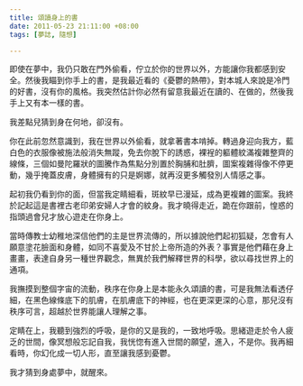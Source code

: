 ```yaml
---
title: 頌讀身上的書
date: 2011-05-23 21:11:00 +08:00
tags: [夢誌, 隨想]

---
```


即使在夢中，我仍只敢在門外偷看，佇立於你的世界以外，方能讓你我都感到安全。然後我瞄到你手上的書，是我最近看的《憂鬱的熱帶》，對本城人來說是冷門的好書，沒有你的風格。我突然估計你必然有留意我最近在讀的、在做的，然後我手上又有本一樣的書。  
  
我差點兒猜到身在何地，卻沒有。  
  
你在此前忽然意識到，我在世界以外偷看，就拿著書本啃掉。轉過身迎向我方，藍白色的衣服像被施法般消失無蹤，免去你脫下的誘惑，裸裎的軀體紋滿複雜整齊的線條，三個如曼陀羅狀的圖騰作為焦點分別置於胸脯和肚臍，圖案複雜得像不停更動，幾乎掩蓋皮膚，身體擁有的只是婀娜，就再沒更多觸發別人情感之事。  
  
起初我仍看到你的面，但當我定睛細看，斑紋早已漫延，成為更複雜的圖案。我終於記起這是書裡古老印弟安婦人才會的紋身。我才曉得走近，跪在你跟前，惶惑的指頭過會兒才放心遊走在你身上。  
  
當時傳教士幼稚地深信他們的主是世界流傳的，所以據說他們起初狐疑，怎會有人願意塗花臉面和身體，如同不喜愛及不甘於上帝所造的外表？事實是他們藉在身上畫畫，表達自身另一種世界觀念，無異於我們解釋世界的科學，欲以尋找世界上的通項。  
  
我撫摸到整個字宙的流動，秩序在你身上是本能永久頌讀的書，可是我無法看透仔細，在黑色線條底下的肌膚，在肌膚底下的神經，也在更深更深的心意，那兒沒有秩序可言，超越於世界能讓人理解之事。  
  
定睛在上，我聽到強烈的呼吸，是你的又是我的，一致地呼吸。思緒遊走於令人疲乏的世間，像冥想般忘記自我，我恍惚有進入世間的願望，進入，不是你。我再細看時，你幻化成一切人形，直至讓我感到憂鬱。  
  
我才猜到身處夢中，就醒來。
